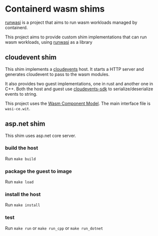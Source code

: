 # Containerd wasm shims

[runwasi](https://github.com/cpuguy83/runwasi) is a project that aims to run wasm workloads managed by containerd. 

This project aims to provide custom shim implementations that can run wasm workloads, using [runwasi](https://github.com/cpuguy83/runwasi) as a library

## cloudevent shim
This shim implements a [cloudevents](https://cloudevents.io/) host. It starts a HTTP server and generates cloudevent to pass to the wasm modules. 

It also provides two guest implementations, one in rust and another one in C++. Both the host and guest use [cloudevents-sdk](https://github.com/cloudevents/sdk-rust) to serialize/deserialize events to string. 

This project uses the [Wasm Component Model](https://github.com/WebAssembly/component-model). The main interface file is `wasi-ce.wit`.

## asp.net shim

This shim uses asp.net core server. 

### build the host
Run `make build`

### package the guest to image
Run `make load`

### install the host
Run `make install`

### test
Run `make run` or `make run_cpp` or `make run_dotnet`

